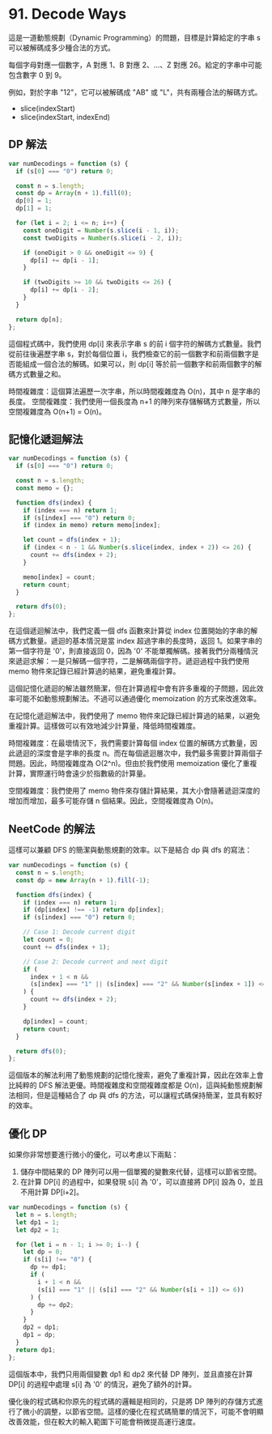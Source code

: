 # 91. Decode Ways

這是一道動態規劃（Dynamic Programming）的問題，目標是計算給定的字串 s 可以被解碼成多少種合法的方式。

每個字母對應一個數字，A 對應 1、B 對應 2、...、Z 對應 26。給定的字串中可能包含數字 0 到 9。

例如，對於字串 "12"，它可以被解碼成 "AB" 或 "L"，共有兩種合法的解碼方式。

- slice(indexStart)
- slice(indexStart, indexEnd)

## DP 解法

```javascript
var numDecodings = function (s) {
  if (s[0] === "0") return 0;

  const n = s.length;
  const dp = Array(n + 1).fill(0);
  dp[0] = 1;
  dp[1] = 1;

  for (let i = 2; i <= n; i++) {
    const oneDigit = Number(s.slice(i - 1, i));
    const twoDigits = Number(s.slice(i - 2, i));

    if (oneDigit > 0 && oneDigit <= 9) {
      dp[i] += dp[i - 1];
    }

    if (twoDigits >= 10 && twoDigits <= 26) {
      dp[i] += dp[i - 2];
    }
  }

  return dp[n];
};
```

這個程式碼中，我們使用 dp[i] 來表示字串 s 的前 i 個字符的解碼方式數量。我們從前往後遍歷字串 s，對於每個位置 i，我們檢查它的前一個數字和前兩個數字是否能組成一個合法的解碼。如果可以，則 dp[i] 等於前一個數字和前兩個數字的解碼方式數量之和。

時間複雜度：這個算法遍歷一次字串，所以時間複雜度為 O(n)，其中 n 是字串的長度。
空間複雜度：我們使用一個長度為 n+1 的陣列來存儲解碼方式數量，所以空間複雜度為 O(n+1) = O(n)。

## 記憶化遞迴解法

```javascript
var numDecodings = function (s) {
  if (s[0] === "0") return 0;

  const n = s.length;
  const memo = {};

  function dfs(index) {
    if (index === n) return 1;
    if (s[index] === "0") return 0;
    if (index in memo) return memo[index];

    let count = dfs(index + 1);
    if (index < n - 1 && Number(s.slice(index, index + 2)) <= 26) {
      count += dfs(index + 2);
    }

    memo[index] = count;
    return count;
  }

  return dfs(0);
};
```

在這個遞迴解法中，我們定義一個 dfs 函數來計算從 index 位置開始的字串的解碼方式數量。遞迴的基本情況是當 index 超過字串的長度時，返回 1。如果字串的第一個字符是 '0'，則直接返回 0，因為 '0' 不能單獨解碼。接著我們分兩種情況來遞迴求解：一是只解碼一個字符，二是解碼兩個字符。遞迴過程中我們使用 memo 物件來記錄已經計算過的結果，避免重複計算。

這個記憶化遞迴的解法雖然簡潔，但在計算過程中會有許多重複的子問題，因此效率可能不如動態規劃解法。不過可以通過優化 memoization 的方式來改進效率。

在記憶化遞迴解法中，我們使用了 memo 物件來記錄已經計算過的結果，以避免重複計算。這樣做可以有效地減少計算量，降低時間複雜度。

時間複雜度：在最壞情況下，我們需要計算每個 index 位置的解碼方式數量，因此遞迴的深度會是字串的長度 n。而在每個遞迴層次中，我們最多需要計算兩個子問題。因此，時間複雜度為 O(2^n)。但由於我們使用 memoization 優化了重複計算，實際運行時會遠少於指數級的計算量。

空間複雜度：我們使用了 memo 物件來存儲計算結果，其大小會隨著遞迴深度的增加而增加，最多可能存儲 n 個結果。因此，空間複雜度為 O(n)。

## NeetCode 的解法

這樣可以兼顧 DFS 的簡潔與動態規劃的效率。以下是結合 dp 與 dfs 的寫法：

```javascript
var numDecodings = function (s) {
  const n = s.length;
  const dp = new Array(n + 1).fill(-1);

  function dfs(index) {
    if (index === n) return 1;
    if (dp[index] !== -1) return dp[index];
    if (s[index] === "0") return 0;

    // Case 1: Decode current digit
    let count = 0;
    count += dfs(index + 1);

    // Case 2: Decode current and next digit
    if (
      index + 1 < n &&
      (s[index] === "1" || (s[index] === "2" && Number(s[index + 1]) <= 6))
    ) {
      count += dfs(index + 2);
    }

    dp[index] = count;
    return count;
  }

  return dfs(0);
};
```

這個版本的解法利用了動態規劃的記憶化搜索，避免了重複計算，因此在效率上會比純粹的 DFS 解法更優。時間複雜度和空間複雜度都是 O(n)，這與純動態規劃解法相同，但是這種結合了 dp 與 dfs 的方法，可以讓程式碼保持簡潔，並具有較好的效率。

## 優化 DP

如果你非常想要進行微小的優化，可以考慮以下兩點：

1. 儲存中間結果的 DP 陣列可以用一個單獨的變數來代替，這樣可以節省空間。
2. 在計算 DP[i] 的過程中，如果發現 s[i] 為 '0'，可以直接將 DP[i] 設為 0，並且不用計算 DP[i+2]。

```javascript
var numDecodings = function (s) {
  let n = s.length;
  let dp1 = 1;
  let dp2 = 1;

  for (let i = n - 1; i >= 0; i--) {
    let dp = 0;
    if (s[i] !== "0") {
      dp += dp1;
      if (
        i + 1 < n &&
        (s[i] === "1" || (s[i] === "2" && Number(s[i + 1]) <= 6))
      ) {
        dp += dp2;
      }
    }
    dp2 = dp1;
    dp1 = dp;
  }
  return dp1;
};
```

這個版本中，我們只用兩個變數 dp1 和 dp2 來代替 DP 陣列，並且直接在計算 DP[i] 的過程中處理 s[i] 為 '0' 的情況，避免了額外的計算。

優化後的程式碼和你原先的程式碼的邏輯是相同的，只是將 DP 陣列的存儲方式進行了微小的調整，以節省空間。這樣的優化在程式碼簡單的情況下，可能不會明顯改善效能，但在較大的輸入範圍下可能會稍微提高運行速度。
